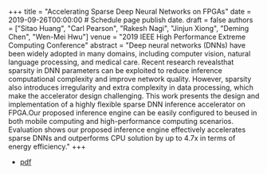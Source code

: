 +++
title = "Accelerating Sparse Deep Neural Networks on FPGAs"
date = 2019-09-26T00:00:00  # Schedule page publish date.
draft = false
authors = ["Sitao Huang", "Carl Pearson", "Rakesh Nagi", "Jinjun Xiong", "Deming Chen", "Wen-Mei Hwu"]
venue = "2019 IEEE High Performance Extreme Computing Conference"
abstract = "Deep neural networks (DNNs) have been widely adopted in many domains, including computer vision, natural language processing, and medical care. Recent research revealsthat sparsity in DNN parameters can be exploited to reduce inference computational complexity and improve network quality. However, sparsity also introduces irregularity and extra complexity in data processing, which make the accelerator design challenging. This work presents the design and implementation of a highly flexible sparse DNN inference accelerator on FPGA.Our proposed inference engine can be easily configured to beused in both mobile computing and high-performance computing scenarios. Evaluation shows our proposed inference engine effectively accelerates sparse DNNs and outperforms CPU solution by up to 4.7x in terms of energy efficiency."
+++

* [pdf](/pdf/2019_huang_hpec.pdf)
